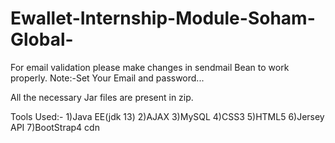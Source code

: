 # Ewallet-Internship-Module-Soham-Global-

For email validation please make changes in sendmail Bean to work properly.
Note:-Set Your Email and password...

All the necessary Jar files are present in zip.

Tools Used:- 1)Java EE(jdk 13)
             2)AJAX
             3)MySQL
             4)CSS3
             5)HTML5
             6)Jersey API
             7)BootStrap4 cdn
             
              
